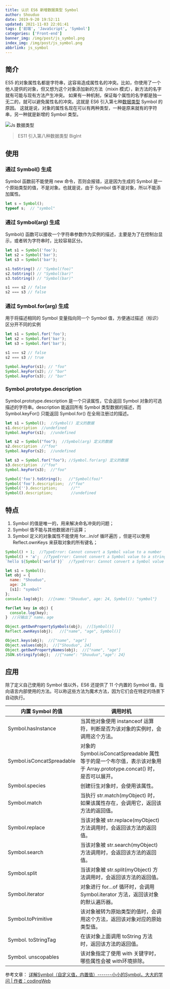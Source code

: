 ```yaml
---
title: 认识 ES6 新增数据类型 Symbol
author: Shouduo
date: 2019-9-20 19:52:11
updated: 2021-11-03 22:01:41
tags: ['前端', 'JavaScript', 'Symbol']
categories: ['Front-end']
banner_img: /img/post/js_symbol.png
index_img: /img/post/js_symbol.png
abbrlink: js_symbol
---
```


## 简介

ES5 的对象属性名都是字符串，这容易造成属性名的冲突。比如，你使用了一个他人提供的对象，但又想为这个对象添加新的方法（mixin 模式），新方法的名字就有可能与现有方法产生冲突。
如果有一种机制，保证每个属性的名字都是独一无二的，就可以避免属性名的冲突。这就是 ES6 引入第七种[数据类型](https://developer.mozilla.org/zh-CN/docs/Web/JavaScript/Data_structures#%E6%95%B0%E6%8D%AE%E7%B1%BB%E5%9E%8B) Symbol 的原因。
这就是说，对象的属性名现在可以有两种类型，一种是原来就有的字符串，另一种就是新增的 Symbol 类型。

![Js 数据类型](/img/post/js_types.png)

> ES11 引入第八种数据类型 BigInt

## 使用

### 通过 Symbol() 生成

Symbol 函数前不能使用 new 命令，否则会报错，这是因为生成的 Symbol 是一个原始类型的值，不是对象。也就是说，由于 Symbol 值不是对象，所以不能添加属性。

``` javascript
let s = Symbol();
typeof s;  // "symbol"
```

### 通过 Symbol(arg) 生成

Symbol() 函数可以接收一个字符串参数作为实例的描述，主要是为了在控制台显示，或者转为字符串时，比较容易区分。

``` javascript
let s1 = Symbol('foo');
let s2 = Symbol('bar');
let s3 = Symbol('bar');

s1.toString() // "Symbol(foo)"
s2.toString() // "Symbol(bar)"
s3.toString() // "Symbol(bar)"

s1 === s2 // false
s2 === s3 // false
```

### 通过 Symbol.for(arg) 生成

用于将描述相同的 Symbol 变量指向同一个 Symbol 值，方便通过描述（标识）区分开不同的实例

``` javascript
let s1 = Symbol.for('foo');
let s2 = Symbol.for('bar');
let s3 = Symbol.for('bar');

s1 === s2 // false
s2 === s3 // true

Symbol.keyFor(s1); // "foo"
Symbol.keyFor(s2); // "bar"
Symbol.keyFor(s3); // "bar"
```

### Symbol.prototype.description

Symbol.prototype.description 是一个只读属性，它会返回 Symbol 对象的可选描述的字符串。description 能返回所有 Symbol 类型数据的描述，而 Symbol.keyFor() 只能返回 Symbol.for() 在全局注册过的描述。

``` javascript
let s1 = Symbol();  //Symbol() 定义的数据
s1.description  //undefined
Symbol.keyFor(s1);  //undefined

let s2 = Symbol("foo");  //Symbol(arg) 定义的数据
s2.description  //"foo"
Symbol.keyFor(s2);  //undefined

let s3 = Symbol.for("foo"); //Symbol.for(arg) 定义的数据
s3.description  //"foo"
Symbol.keyFor(s3);  //"foo"

Symbol('foo').toString();   //"Symbol(foo)"
Symbol('foo').description;  //"foo"
Symbol('').description;      //""
Symbol().description;        //undefined
```

## 特点

1. Symbol 的值是唯一的，用来解决命名冲突的问题；
2. Symbol 值不能与其他数据进行运算；
3. Symbol 定义的对象属性不能使用 for…in/of 循环遍历 ，但是可以使用 Reflect.ownKeys 来获取对象的所有键名；

``` javascript
Symbol() + 1;  //TypeError: Cannot convert a Symbol value to a number
Symbol() + 'a';  //TypeError: Cannot convert a Symbol value to a string
`hello ${Symbol('world')}`  //TypeError: Cannot convert a Symbol value to a string
```

``` javascript
let s1 = Symbol();
let obj = {
  name: "Shouduo",
  age: 24
  [s1]: "symbol"
};
console.log(obj);  //{name: "Shouduo", age: 24, Symbol(): "symbol"}

for(let key in obj) {
  console.log(key);
}  //只输出了 name，age

Object.getOwnPropertySymbols(obj);  //[Symbol()]
Reflect.ownKeys(obj);   //["name", "age", Symbol()]

Object.keys(obj);  //["name", "age"]
Object.values(obj);  //["Shouduo", 24]
Object.getOwnPropertyNames(obj);  //["name", "age"]
JSON.stringify(obj);  //{"name": "Shouduo","age": 24}
```

## 应用

除了定义自己使用的 Symbol 值以外，ES6 还提供了 11 个内置的 Symbol 值，指向语言内部使用的方法。可以称这些方法为魔术方法，因为它们会在特定的场景下自动执行。

内置 Symbol 的值 | 调用时机
---------------|-------
Symbol.hasInstance | 当其他对象使用 instanceof 运算符，判断是否为该对象的实例时，会调用这个方法。
Symbol.isConcatSpreadable | 对象的 Symbol.isConcatSpreadable 属性等于的是一个布尔值，表示该对象用于 Array.prototype.concat() 时，是否可以展开。
Symbol.species | 创建衍生对象时，会使用该属性。
Symbol.match | 当执行 str.match(myObject) 时，如果该属性存在，会调用它，返回该方法的返回值。
Symbol.replace | 当该对象被 str.replace(myObject) 方法调用时，会返回该方法的返回值。
Symbol.search | 当该对象被 str.search(myObject) 方法调用时，会返回该方法的返回值。
Symbol.split | 当该对象被 str.split(myObject) 方法调用时，会返回该方法的返回值。
Symbol.iterator | 对象进行 for…of 循环时，会调用 Symbol.iterator 方法，返回该对象的默认遍历器。
Symbol.toPrimitive | 该对象被转为原始类型的值时，会调用这个方法，返回该对象对应的原始类型值。
Symbol. toStringTag | 在该对象上面调用 toString 方法时，返回该方法的返回值。
Symbol. unscopables | 该对象指定了使用 with 关键字时，哪些属性会被 with环境排除。

参考文章：
[详解Symbol（自定义值，内置值）-------小小的Symbol，大大的学问 | 作者：codingWeb](https://blog.csdn.net/fesfsefgs/article/details/108354248)
